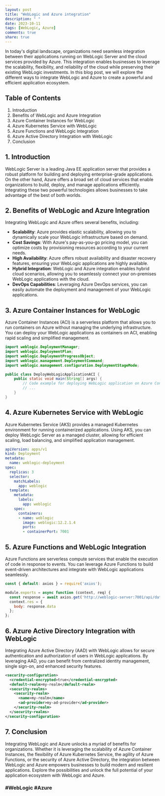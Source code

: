 ```yaml
---
layout: post
title: "WebLogic and Azure integration"
description: " "
date: 2023-10-11
tags: [WebLogic, Azure]
comments: true
share: true
---
```


In today's digital landscape, organizations need seamless integration between their applications running on WebLogic Server and the cloud services provided by Azure. This integration enables businesses to leverage the scalability, flexibility, and reliability of the cloud while preserving their existing WebLogic investments. In this blog post, we will explore the different ways to integrate WebLogic and Azure to create a powerful and efficient application ecosystem.

## Table of Contents
1. Introduction
2. Benefits of WebLogic and Azure Integration
3. Azure Container Instances for WebLogic
4. Azure Kubernetes Service with WebLogic
5. Azure Functions and WebLogic Integration
6. Azure Active Directory Integration with WebLogic
7. Conclusion

## 1. Introduction
WebLogic Server is a leading Java EE application server that provides a robust platform for building and deploying enterprise-grade applications. On the other hand, Azure offers a broad set of cloud services that enable organizations to build, deploy, and manage applications efficiently. Integrating these two powerful technologies allows businesses to take advantage of the best of both worlds.

## 2. Benefits of WebLogic and Azure Integration
Integrating WebLogic and Azure offers several benefits, including:

- **Scalability**: Azure provides elastic scalability, allowing you to dynamically scale your WebLogic infrastructure based on demand.
- **Cost Savings**: With Azure's pay-as-you-go pricing model, you can optimize costs by provisioning resources according to your current needs.
- **High Availability**: Azure offers robust availability and disaster recovery features, ensuring your WebLogic applications are highly available.
- **Hybrid Integration**: WebLogic and Azure integration enables hybrid cloud scenarios, allowing you to seamlessly connect your on-premises WebLogic applications with the cloud.
- **DevOps Capabilities**: Leveraging Azure DevOps services, you can easily automate the deployment and management of your WebLogic applications.

## 3. Azure Container Instances for WebLogic
Azure Container Instances (ACI) is a serverless platform that allows you to run containers on Azure without managing the underlying infrastructure. You can deploy your WebLogic applications as containers on ACI, enabling rapid scaling and simplified management.

```java
import weblogic.DeploymentManager;
import weblogic.DeploymentPlan;
import weblogic.DeploymentProgressObject;
import weblogic.management.DeploymentCommand;
import weblogic.management.configuration.DeploymentStageMode;

public class DeployWebLogicApplicationACI {
    public static void main(String[] args) {
        // Code example for deploying WebLogic application on Azure Container Instances (ACI)
        // ...
    }
}
```

## 4. Azure Kubernetes Service with WebLogic
Azure Kubernetes Service (AKS) provides a managed Kubernetes environment for running containerized applications. Using AKS, you can deploy WebLogic Server as a managed cluster, allowing for efficient scaling, load balancing, and simplified application management.

```yaml
apiVersion: apps/v1
kind: Deployment
metadata:
  name: weblogic-deployment
spec:
  replicas: 3
  selector:
    matchLabels:
      app: weblogic
  template:
    metadata:
      labels:
        app: weblogic
    spec:
      containers:
      - name: weblogic
        image: weblogic:12.2.1.4
        ports:
        - containerPort: 7001
```

## 5. Azure Functions and WebLogic Integration
Azure Functions are serverless compute services that enable the execution of code in response to events. You can leverage Azure Functions to build event-driven architectures and integrate with WebLogic applications seamlessly.

```javascript
const { default: axios } = require('axios');

module.exports = async function (context, req) {
  const response = await axios.get('http://weblogic-server:7001/api/data');
  context.res = {
    body: response.data
  };
};
```

## 6. Azure Active Directory Integration with WebLogic
Integrating Azure Active Directory (AAD) with WebLogic allows for secure authentication and authorization of users in WebLogic applications. By leveraging AAD, you can benefit from centralized identity management, single sign-on, and enhanced security features.

```xml
<security-configuration>
  <credential-encrypted>true</credential-encrypted>
  <default-realm>my-realm</default-realm>
  <security-realms>
    <security-realm>
      <name>my-realm</name>
      <ad-provider>my-ad-provider</ad-provider>
    </security-realm>
  </security-realms>
</security-configuration>
```

## 7. Conclusion
Integrating WebLogic and Azure unlocks a myriad of benefits for organizations. Whether it is leveraging the scalability of Azure Container Instances, the flexibility of Azure Kubernetes Service, the agility of Azure Functions, or the security of Azure Active Directory, the integration between WebLogic and Azure empowers businesses to build modern and resilient applications. Explore the possibilities and unlock the full potential of your application ecosystem with WebLogic and Azure.

### #WebLogic #Azure
